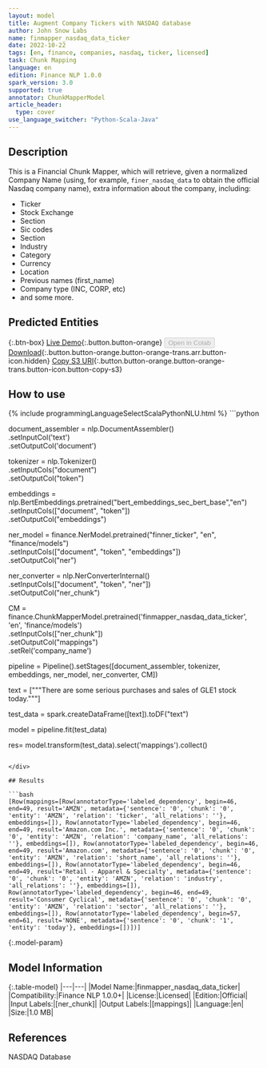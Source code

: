```yaml
---
layout: model
title: Augment Company Tickers with NASDAQ database
author: John Snow Labs
name: finmapper_nasdaq_data_ticker
date: 2022-10-22
tags: [en, finance, companies, nasdaq, ticker, licensed]
task: Chunk Mapping
language: en
edition: Finance NLP 1.0.0
spark_version: 3.0
supported: true
annotator: ChunkMapperModel
article_header:
  type: cover
use_language_switcher: "Python-Scala-Java"
---
```


## Description

This is a Financial Chunk Mapper, which will retrieve, given a normalized Company Name (using, for example, `finer_nasdaq_data` to obtain the official Nasdaq company name), extra information about the company, including:
- Ticker
- Stock Exchange
- Section
- Sic codes
- Section
- Industry
- Category
- Currency
- Location
- Previous names (first_name)
- Company type (INC, CORP, etc)
- and some more.

## Predicted Entities



{:.btn-box}
[Live Demo](https://demo.johnsnowlabs.com/finance/FIN_LEG_COMPANY_AUGMENTATION/){:.button.button-orange}
<button class="button button-orange" disabled>Open in Colab</button>
[Download](https://s3.amazonaws.com/auxdata.johnsnowlabs.com/finance/models/finmapper_nasdaq_data_ticker_en_1.0.0_3.0_1666474260714.zip){:.button.button-orange.button-orange-trans.arr.button-icon.hidden}
[Copy S3 URI](s3://auxdata.johnsnowlabs.com/finance/models/finmapper_nasdaq_data_ticker_en_1.0.0_3.0_1666474260714.zip){:.button.button-orange.button-orange-trans.button-icon.button-copy-s3}

## How to use



<div class="tabs-box" markdown="1">
{% include programmingLanguageSelectScalaPythonNLU.html %}
```python

document_assembler = nlp.DocumentAssembler()\
      .setInputCol('text')\
      .setOutputCol('document')

tokenizer = nlp.Tokenizer()\
      .setInputCols("document")\
      .setOutputCol("token")

embeddings = nlp.BertEmbeddings.pretrained("bert_embeddings_sec_bert_base","en") \
    .setInputCols(["document", "token"]) \
    .setOutputCol("embeddings")

ner_model = finance.NerModel.pretrained("finner_ticker", "en", "finance/models")\
    .setInputCols(["document", "token", "embeddings"])\
    .setOutputCol("ner")

ner_converter = nlp.NerConverterInternal()\
    .setInputCols(["document", "token", "ner"])\
    .setOutputCol("ner_chunk")

CM = finance.ChunkMapperModel.pretrained('finmapper_nasdaq_data_ticker', 'en', 'finance/models')\
      .setInputCols(["ner_chunk"])\
      .setOutputCol("mappings")\
      .setRel('company_name')

pipeline = Pipeline().setStages([document_assembler,
                                 tokenizer, 
                                 embeddings,
                                 ner_model, 
                                 ner_converter, 
                                 CM])
                                 
text = ["""There are some serious purchases and sales of GLE1 stock today."""]

test_data = spark.createDataFrame([text]).toDF("text")

model = pipeline.fit(test_data)

res= model.transform(test_data).select('mappings').collect()
```

</div>

## Results

```bash
[Row(mappings=[Row(annotatorType='labeled_dependency', begin=46, end=49, result='AMZN', metadata={'sentence': '0', 'chunk': '0', 'entity': 'AMZN', 'relation': 'ticker', 'all_relations': ''}, embeddings=[]), Row(annotatorType='labeled_dependency', begin=46, end=49, result='Amazon.com Inc.', metadata={'sentence': '0', 'chunk': '0', 'entity': 'AMZN', 'relation': 'company_name', 'all_relations': ''}, embeddings=[]), Row(annotatorType='labeled_dependency', begin=46, end=49, result='Amazon.com', metadata={'sentence': '0', 'chunk': '0', 'entity': 'AMZN', 'relation': 'short_name', 'all_relations': ''}, embeddings=[]), Row(annotatorType='labeled_dependency', begin=46, end=49, result='Retail - Apparel & Specialty', metadata={'sentence': '0', 'chunk': '0', 'entity': 'AMZN', 'relation': 'industry', 'all_relations': ''}, embeddings=[]), Row(annotatorType='labeled_dependency', begin=46, end=49, result='Consumer Cyclical', metadata={'sentence': '0', 'chunk': '0', 'entity': 'AMZN', 'relation': 'sector', 'all_relations': ''}, embeddings=[]), Row(annotatorType='labeled_dependency', begin=57, end=61, result='NONE', metadata={'sentence': '0', 'chunk': '1', 'entity': 'today'}, embeddings=[])])]
```

{:.model-param}
## Model Information

{:.table-model}
|---|---|
|Model Name:|finmapper_nasdaq_data_ticker|
|Compatibility:|Finance NLP 1.0.0+|
|License:|Licensed|
|Edition:|Official|
|Input Labels:|[ner_chunk]|
|Output Labels:|[mappings]|
|Language:|en|
|Size:|1.0 MB|

## References

NASDAQ Database
